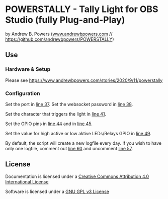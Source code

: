 # POWERSTALLY - Tally Light for OBS Studio (fully Plug-and-Play)
by Andrew B. Powers (www.andrewbpowers.com // https://github.com/andrewbpowers/POWERSTALLY)

## Use

### Hardware & Setup

Please see https://www.andrewbpowers.com/stories/2020/9/11/powerstally

### Configuration

Set the port in [line 37](https://github.com/andrewbpowers/POWERSTALLY/blob/master/powerstally.pyL37). 
Set the websocket password in [line 38](https://github.com/andrewbpowers/POWERSTALLY/blob/master/powerstally.pyL38).

Set the character that triggers the light in [line 41](https://github.com/andrewbpowers/POWERSTALLY/blob/master/powerstally.pyL41).

Set the GPIO pins in [line 44](https://github.com/andrewbpowers/POWERSTALLY/blob/master/powerstally.pyL44) and in [line 45](https://github.com/andrewbpowers/POWERSTALLY/blob/master/powerstally.pyL45).

Set the value for high active or low aktive LEDs/Relays GPIO in [line 49](https://github.com/andrewbpowers/POWERSTALLY/blob/master/powerstally.pyL49).

By default, the script will create a new logfile every day. If you wish to have only one logfile, comment out [line 60](https://github.com/andrewbpowers/POWERSTALLY/blob/master/powerstally.py#L60) and uncomment [line 57](https://github.com/andrewbpowers/POWERSTALLY/blob/master/powerstally.pyL57).

## License

Documentation is licensed under a [Creative Commons Attribution 4.0 International License](https://creativecommons.org/licenses/by/4.0/)

Software is licensed under a [GNU GPL v3 License](https://www.gnu.org/licenses/gpl-3.0.txt)
